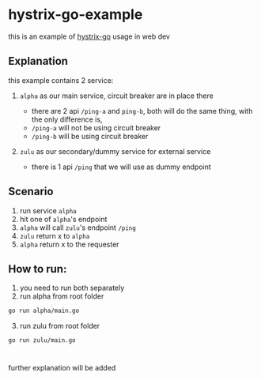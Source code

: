 # hystrix-go-example

this is an example of [hystrix-go](https://github.com/afex/hystrix-go) usage in web dev

## Explanation

this example contains 2 service: 
1. `alpha` as our main service, circuit breaker are in place there
   - there are 2 api `/ping-a` and `ping-b`, both will do the same thing, with the only difference is,
   - `/ping-a` will not be using circuit breaker
   - `/ping-b` will be using circuit breaker

2. `zulu` as our secondary/dummy service for external service
   - there is 1 api `/ping` that we will use as dummy endpoint

## Scenario
1. run service `alpha`
2. hit one of `alpha`'s endpoint
3. `alpha` will call `zulu`'s endpoint `/ping`
4. `zulu` return x to `alpha`
5. `alpha` return x to the requester

## How to run:
1. you need to run both separately
2. run alpha from root folder
 ```bash
 go run alpha/main.go
 ```
3. run zulu from root folder
 ```bash
 go run zulu/main.go
 ```

#

further explanation will be added
